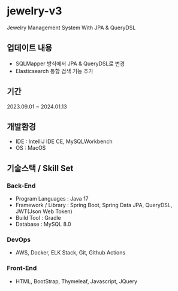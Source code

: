 # jewelry-v3
Jewelry Management System With JPA & QueryDSL

## 업데이트 내용
- SQLMapper 방식에서 JPA & QueryDSL로 변경
- Elasticsearch 통합 검색 기능 추가

## 기간
2023.09.01 ~ 2024.01.13

## 개발환경
- IDE : IntelliJ IDE CE, MySQLWorkbench
- OS : MacOS

## 기술스택 / Skill Set
### Back-End
- Program Languages : Java 17
- Framework / Library : Spring Boot, Spring Data JPA, QueryDSL, JWT(Json Web Token)
- Build Tool : Gradle
- Database : MySQL 8.0

### DevOps
- AWS, Docker, ELK Stack, Git, Github Actions
  
### Front-End
- HTML, BootStrap, Thymeleaf, Javascript, JQuery

